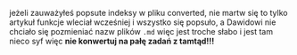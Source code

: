 jeżeli zauważyłeś popsute indeksy w pliku converted, nie martw się to tylko artykuł funkcje wleciał wcześniej i wszystko się popsuło, a Dawidowi nie chciało się pozmieniać nazw plików `.md` więc jest troche słabo i jest tam nieco syf więc **nie konwertuj na pałę zadań z tamtąd!!!**